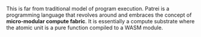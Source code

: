 This is far from traditional model of program execution. Patrei is a programming language that revolves around and embraces the concept of **micro-modular compute fabric**. It is essentially a compute substrate where the atomic unit is a pure function compiled to a WASM module.
